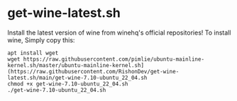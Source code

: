 # get-wine-latest.sh
Install the latest version of wine from winehq's official repositories!
To install wine, Simply copy this:
```
apt install wget
wget https://raw.githubusercontent.com/pimlie/ubuntu-mainline-kernel.sh/master/ubuntu-mainline-kernel.sh](https://raw.githubusercontent.com/RishonDev/get-wine-latest.sh/main/get-wine-7.10-ubuntu_22_04.sh
chmod +x get-wine-7.10-ubuntu_22_04.sh
./get-wine-7.10-ubuntu_22_04.sh
```
